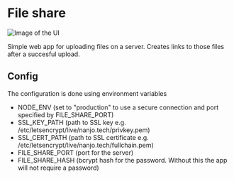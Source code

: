 # File share

![Image of the UI](https://student.labranet.jamk.fi/~AB6262/images/file-share.webp)

Simple web app for uploading files on a server.
Creates links to those files after a succesful upload.

## Config

The configuration is done using environment variables

- NODE_ENV (set to "production" to use a secure connection and port specified by FILE_SHARE_PORT)
- SSL_KEY_PATH (path to SSL key e.g. /etc/letsencrypt/live/nanjo.tech/privkey.pem)
- SSL_CERT_PATH (path to SSL certificate e.g. /etc/letsencrypt/live/nanjo.tech/fullchain.pem)
- FILE_SHARE_PORT (port for the server)
- FILE_SHARE_HASH (bcrypt hash for the password. Without this the app will not require a password)
